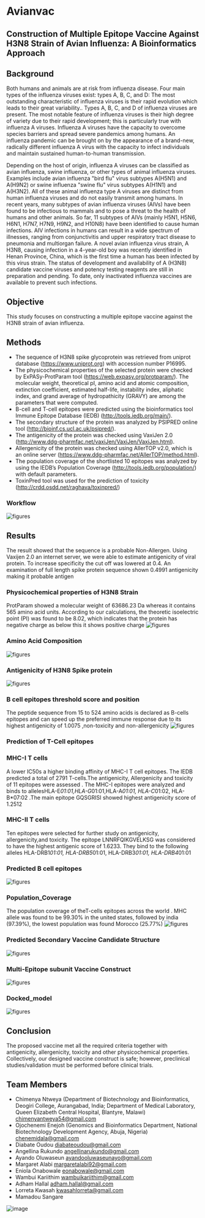 # Avianvac
## Construction of Multiple Epitope Vaccine Against H3N8 Strain of Avian Influenza: A Bioinformatics Approach

## Background
Both humans and animals are at risk from influenza disease.  Four main types of the influenza viruses exist: types A, B, C, and D: The most outstanding characteristic of influenza viruses is their rapid evolution which leads to their great variability.. Types A, B, C, and D of influenza viruses are present. The most notable feature of influenza viruses is their high degree of variety due to their rapid development; this is particularly true with influenza A viruses.  Influenza A viruses have the capacity to overcome species barriers and spread severe pandemics among humans. An influenza pandemic can be brought on by the appearance of a brand-new, radically different influenza A virus with the capacity to infect individuals and maintain sustained human-to-human transmission.

Depending on the host of origin, influenza A viruses can be classified as avian influenza, swine influenza, or other types of animal influenza viruses. Examples include avian influenza "bird flu" virus subtypes A(H5N1) and A(H9N2) or swine influenza "swine flu" virus subtypes A(H1N1) and A(H3N2). All of these animal influenza type A viruses are distinct from human influenza viruses and do not easily transmit among humans. In recent years, many subtypes of avian influenza viruses (AIVs) have been found to be infectious to mammals and to pose a threat to the health of humans and other animals. So far, 11 subtypes of AIVs (mainly H5N1, H5N6, H6N1, H7N7, H7N9, H9N2, and H10N8) have been identified to cause human infections. AIV infections in humans can result in a wide spectrum of illnesses, ranging from conjunctivitis and upper respiratory tract disease to pneumonia and multiorgan failure.  A novel avian influenza virus strain, A H3N8, causing infection in a 4-year-old boy was recently identified in Henan Province, China, which is the first time a human has been infected by this virus strain.   The status of development and availability of A (H3N8) candidate vaccine viruses and potency testing reagents are still in preparation and pending. To date, only inactivated influenza vaccines are available to prevent such infections.


## Objective
This study focuses on constructing a multiple epitope vaccine against the H3N8 strain of avian influenza.

## Methods
- The sequence of H3N8 spike glycoprotein was retrieved from uniprot database (https://www.uniprot.org) with accession number P16995.
- The physicochemical properties of the selected protein were checked by ExPASy-ProtParam tool (https://web.expasy.org/protparam/). The molecular weight, theoretical pI, amino acid and atomic composition, extinction coefficient, estimated half-life, instability index, aliphatic index, and grand average of hydropathicity (GRAVY) are among the parameters that were computed.
- B-cell and T-cell epitopes were predicted using the bioinformatics tool Immune Epitope Database (IEDB) (http://tools.iedb.org/main/).
- The secondary structure of the protein was analyzed by PSIPRED online tool (http://bioinf.cs.ucl.ac.uk/psipred/).
- The antigenicity of the protein was checked using VaxiJen 2.0 (http://www.ddg-pharmfac.net/vaxiJen/VaxiJen/VaxiJen.html).
- Allergenicity of the protein was checked using AllerTOP v2.0, which is an online server (https://www.ddg-pharmfac.net/AllerTOP/method.html).
- The population coverage of the shortlisted 10 epitopes was analyzed by using the IEDB’s Population Coverage (http://tools.iedb.org/population/) with default parameters.
- ToxinPred tool was used for the prediction of toxicity (http://crdd.osdd.net/raghava/toxinpred/)

### Workflow
![figures](figures/Avianvac_Flowchart.png)
  


## Results
The result showed that the sequence is a probable Non-Allergen. Using Vaxijen 2.0 an internet server, we were able to estimate antigenicity of viral protein. To increase specificity the cut off was lowered at 0.4. An examination of full length spike protein sequence shown 0.4991 antigenicity making it probable antigen
### Physicochemical properties of H3N8 Strain
ProtParam showed a molecular weight of 63686.23 Da whereas it contains 565 amino acid units. According to our calculations, the theoretic isoelectric point (PI) was found to be 8.02, which indicates that the protein has negative charge as below this it shows positive charge
![figures](figures/Physicochemical_properties.png)


### Amino Acid Composition
![figures](figures/AA_Comp.jpg)


### Antigenicity of H3N8 Spike protein
![figures](figures/Antigenicity.jpg) 


### B cell epitopes threshold score and position
The peptide sequence from  15 to 524 amino acids is declared as B-cells epitopes and can speed up the preferred immune response due to its highest antigenicity of 1.0075 ,non-toxicity and non-allergenicity
![figures](figures/B_Cell_Epitope_threshold_Score_and_position.png)

### Prediction of T-Cell epitopes
### MHC-I T cells
A lower IC50s a higher binding affinity of MHC-I T cell epitopes. The IEDB predicted a total of 2791 T-cells.The antigenicity, Allergenicity and toxicity of 11 epitopes were assessed . The MHC-I epitopes were analyzed and binds to allelesHLA-E*01:01,HLA-G*01:01,HLA-A*01:01, HLA-C*01:02, HLA-B*07:02 .The main epitope GQSGRISI  showed highest antigenicity score of 1.2512

### MHC-II T cells
Ten epitopes were selected for further study on antigenicity, allergenicity,and  toxicity. The epitope LNNRFQIKGVELKSG  was considered to have the highest antigenic score of 1.6233. They bind to the following alleles HLA-DRB1*01:01, HLA-DRB5*01:01, HLA-DRB3*01:01, HLA-DRB4*01:01

### Predicted B cell epitopes
![figures](figures/vaccine%20seq.jpg)



### Population_Coverage
The  population coverage of theT-cells epitopes  across the world . MHC allele was found to be 99.30% in the united states, followed by india (97.39%), the lowest population was found Morocco (25.77%)
![figures](figures/Population_Coverage.jpg)



### Predicted Secondary Vaccine Candidate Structure
![figures](figures/Vaccine_Candidate_Structure.jpg)



### Multi-Epitope subunit Vaccine Construct
![figures](figures/Vaccine_Construct.jpg)



### Docked_model
![figures](figures/Docked_model.png)

 

## Conclusion
The proposed vaccine met all the required criteria together with antigenicity, allergenicity, toxicity and other physicochemical properties. Collectively, our designed vaccine construct is safe; however, preclinical studies/validation must be performed before clinical trials.

## Team Members
- Chimenya Ntweya (Department of Biotechnology and Bioinformatics, Deogiri College, Aurangabad, India; Department of Medical Laboratory, Queen Elizabeth Central Hospital, Blantyre, Malawi) chimenyantweya54@gmail.com
- Ojochenemi Enejoh (Genomics and Bioinformatics Department, National Biotechnology Development Agency, Abuja, Nigeria) chenemidala@gmail.com
- Diabate Oudou diabateoudou@gmail.com 
- Angellina Rukundo angellinarukundo@gmail.com 
- Ayando Oluwaseun ayandooluwaseunayo@gmail.com 
- Margaret Alabi margaretalabi92@gmail.com 
- Eniola Onabowale eonabowale@gmail.com 
- Wambui Kariithim wambuikariithim@gmail.com
- Adham Hallal adham.hallal@gmail.com
- Lorreta Kwasah kwasahlorreta@gmail.com
- Mamadou Sangare 



















  
![image](https://github.com/omicscodeathon/avianvac/assets/69383371/acda94d6-8f0f-4530-8c6b-626839bebb38)


